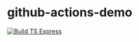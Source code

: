 # github-actions-demo
[![Build TS Express](https://github.com/AbhinavReddy-Dev/github-actions-demo/actions/workflows/actions.yml/badge.svg)](https://github.com/AbhinavReddy-Dev/github-actions-demo/actions/workflows/actions.yml)